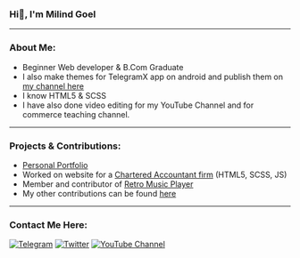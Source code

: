 ### Hi👋, I'm Milind Goel

---

### About Me:

- Beginner Web developer & B.Com Graduate
- I also make themes for TelegramX app on android and publish them on [my channel here](https://t.me/MilindGoel15TgXThemes) 
- I know HTML5 & SCSS
- I have also done video editing for my YouTube Channel and for commerce teaching channel.

---

### Projects & Contributions:
- [Personal Portfolio](https://milindgoel15.github.io)
- Worked on website for a [Chartered Accountant firm](https://abhishekgoelandassociates.com) (HTML5, SCSS, JS)
- Member and contributor of [Retro Music Player](https://github.com/RetroMusicPlayer)
- My other contributions can be found [here](https://github.com/milindgoel15)

---

###  Contact Me Here:
[![Telegram](https://img.shields.io/badge/-Telegram-%23282a36?style=for-the-badge&logo=Telegram)](https://t.me/milindgoel15)
[![Twitter](https://img.shields.io/badge/-Twitter-%23282a36?style=for-the-badge&logo=Twitter)](https://www.twitter.com/millindgoel15)
[![YouTube Channel](https://img.shields.io/badge/-YouTube-%23282a36?style=for-the-badge&logo=YouTube)](https://www.youtube.com/milindgoel15)

<!-- - 🔭 I’m currently working on ... 
- 🌱 I’m currently learning Javascript
- 📫 How to reach me: ...
- 😄 Pronouns: ...
- ⚡ Fun fact: ... -->
